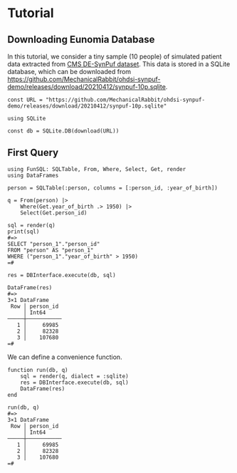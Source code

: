 # Tutorial

## Downloading Eunomia Database

In this tutorial, we consider a tiny sample (10 people) of simulated patient
data extracted from [CMS DE-SynPuf
dataset](https://www.cms.gov/Research-Statistics-Data-and-Systems/Downloadable-Public-Use-Files/SynPUFs/DE_Syn_PUF).
This data is stored in a SQLite database, which can be downloaded from
https://github.com/MechanicalRabbit/ohdsi-synpuf-demo/releases/download/20210412/synpuf-10p.sqlite.

    const URL = "https://github.com/MechanicalRabbit/ohdsi-synpuf-demo/releases/download/20210412/synpuf-10p.sqlite"

    using SQLite

    const db = SQLite.DB(download(URL))


## First Query

    using FunSQL: SQLTable, From, Where, Select, Get, render
    using DataFrames

    person = SQLTable(:person, columns = [:person_id, :year_of_birth])

    q = From(person) |>
        Where(Get.year_of_birth .> 1950) |>
        Select(Get.person_id)

    sql = render(q)
    print(sql)
    #=>
    SELECT "person_1"."person_id"
    FROM "person" AS "person_1"
    WHERE ("person_1"."year_of_birth" > 1950)
    =#

    res = DBInterface.execute(db, sql)

    DataFrame(res)
    #=>
    3×1 DataFrame
     Row │ person_id
         │ Int64
    ─────┼───────────
       1 │     69985
       2 │     82328
       3 │    107680
    =#

We can define a convenience function.

    function run(db, q)
        sql = render(q, dialect = :sqlite)
        res = DBInterface.execute(db, sql)
        DataFrame(res)
    end

    run(db, q)
    #=>
    3×1 DataFrame
     Row │ person_id
         │ Int64
    ─────┼───────────
       1 │     69985
       2 │     82328
       3 │    107680
    =#

